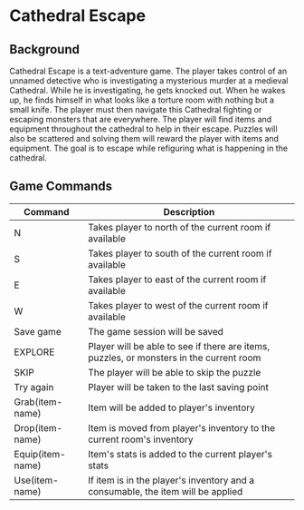 # Cathedral Escape

## Background

Cathedral Escape is a text-adventure game. The player takes control of an unnamed detective who is
investigating a mysterious murder at a medieval Cathedral. While he is investigating, he gets knocked out.
When he wakes up, he finds himself in what looks like a torture room with nothing but a small knife. The player
must then navigate this Cathedral fighting or escaping monsters that are everywhere. The player will find
items and equipment throughout the cathedral to help in their escape. Puzzles will also be scattered and
solving them will reward the player with items and equipment. The goal is to escape while refiguring
what is happening in the cathedral.




## Game Commands
| Command           | Description                                                                                                |
| -----------       | -----------                                                                                                |
| N                 | Takes player to north of the current room if available                                                     |
| S                 | Takes player to south of the current room if available                                                     |
| E                 | Takes player to east of the current room if available                                                      |
| W                 | Takes player to west of the current room if available                                                      |
| Save game         | The game session will be saved                                                                             |
| EXPLORE           | Player will be able to see if there are items, puzzles, or monsters in the current room                    |
| SKIP              | The player will be able to skip the puzzle                                                                 |
| Try again         | Player will be taken to the last saving point                                                              |
| Grab(item-name)   | Item will be added to player's inventory                                                                   |
| Drop(item-name)   | Item is moved from player's inventory to the current room's inventory                                      |
| Equip(item-name)  | Item's stats is added to the current player's stats                                                        |
| Use(item-name)    | If item is in the player's inventory and a consumable, the item will be applied                                                                        |

